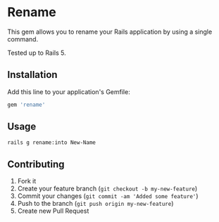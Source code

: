 # Rename

This gem allows you to rename your Rails application by using a single command.

Tested up to Rails 5. 

## Installation

Add this line to your application's Gemfile:

```ruby
gem 'rename'
```

## Usage

```
rails g rename:into New-Name
```


## Contributing

1. Fork it
2. Create your feature branch (`git checkout -b my-new-feature`)
3. Commit your changes (`git commit -am 'Added some feature'`)
4. Push to the branch (`git push origin my-new-feature`)
5. Create new Pull Request
